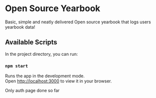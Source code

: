 # Open Source Yearbook

Basic, simple and neatly delivered Open source yearbook that logs users yearbook data!

## Available Scripts

In the project directory, you can run:

### `npm start`

Runs the app in the development mode.\
Open [http://localhost:3000](http://localhost:3000) to view it in your browser.

Only auth page done so far
